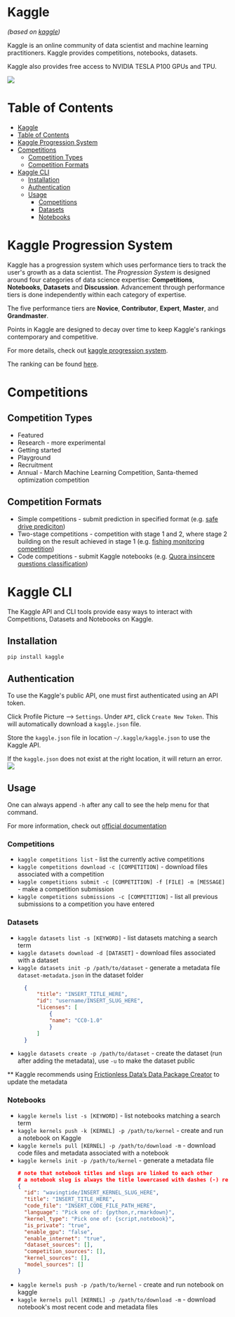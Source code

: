 # Kaggle
*(based on [kaggle](https://www.kaggle.com))*

Kaggle is an online community of data scientist and machine learning practitioners. Kaggle provides competitions, notebooks, datasets.

Kaggle also provides free access to NVIDIA TESLA P100 GPUs and TPU.

![](https://i.imgur.com/6dCASv1.png)

# Table of Contents
- [Kaggle](#kaggle)
- [Table of Contents](#table-of-contents)
- [Kaggle Progression System](#kaggle-progression-system)
- [Competitions](#competitions)
  - [Competition Types](#competition-types)
  - [Competition Formats](#competition-formats)
- [Kaggle CLI](#kaggle-cli)
  - [Installation](#installation)
  - [Authentication](#authentication)
  - [Usage](#usage)
    - [Competitions](#competitions-1)
    - [Datasets](#datasets)
    - [Notebooks](#notebooks)


# Kaggle Progression System
Kaggle has a progression system which uses performance tiers to track the user's growth as a data scientist. The *Progression System* is designed around four categories of data science expertise: **Competitions**, **Notebooks**, **Datasets** and **Discussion**. Advancement through performance tiers is done independently within each category of expertise.

The five performance tiers are **Novice**, **Contributor**, **Expert**, **Master**, and **Grandmaster**.

Points in Kaggle are designed to decay over time to keep Kaggle's rankings contemporary and competitive.

For more details, check out [kaggle progression system](https://www.kaggle.com/progression).

The ranking can be found [here](https://www.kaggle.com/rankings).

# Competitions
## Competition Types
- Featured
- Research - more experimental
- Getting started
- Playground
- Recruitment
- Annual - March Machine Learning Competition, Santa-themed optimization competition

## Competition Formats
- Simple competitions - submit prediction in specified format (e.g. [safe drive prediciton](https://www.kaggle.com/c/porto-seguro-safe-driver-prediction))
- Two-stage competitions - competition with stage 1 and 2, where stage 2 building on the result achieved in stage 1 (e.g. [fishing monitoring competition](https://www.kaggle.com/c/the-nature-conservancy-fisheries-monitoring))
- Code competitions - submit Kaggle notebooks (e.g. [Quora insincere questions classification](https://www.kaggle.com/c/quora-insincere-questions-classification))


# Kaggle CLI
The Kaggle API and CLI tools provide easy ways to interact with Competitions, Datasets and Notebooks on Kaggle.

## Installation
``` shell
pip install kaggle
```

## Authentication
To use the Kaggle's public API, one must first authenticated using an API token.

Click Profile Picture --> `Settings`. Under `API`, click `Create New Token`. This will automatically download a `kaggle.json` file.

Store the `kaggle.json` file in location `~/.kaggle/kaggle.json` to use the Kaggle API.

If the `kaggle.json` does not exist at the right location, it will return an error.
![](https://i.imgur.com/XzKur8j.png)

## Usage
One can always append `-h` after any call to see the help menu for that command.

For more information, check out [official documentation](https://github.com/Kaggle/kaggle-api)

### Competitions
- `kaggle competitions list` - list the currently active competitions
- `kaggle competitions download -c [COMPETITION]` - download files associated with a competition
- `kaggle competitions submit -c [COMPETITION] -f [FILE] -m [MESSAGE]` - make a competition submission
- `kaggle competitions submissions -c [COMPETITION]` - list all previous submissions to a competition you have entered

### Datasets
- `kaggle datasets list -s [KEYWORD]` - list datasets matching a search term
- `kaggle datasets download -d [DATASET]` - download files associated with a dataset
- `kaggle datasets init -p /path/to/dataset` - generate a metadata file `dataset-metadata.json` in the dataset folder
  ``` json
    {
        "title": "INSERT_TITLE_HERE",
        "id": "username/INSERT_SLUG_HERE",
        "licenses": [
            {
            "name": "CC0-1.0"
            }
        ]
    }
  ```
- `kaggle datasets create -p /path/to/dataset` - create the dataset (run after adding the metadata), use `-u` to make the dataset public

** Kaggle recommends using [Frictionless Data’s Data Package Creator](http://create.frictionlessdata.io/) to update the metadata

### Notebooks
- `kaggle kernels list -s [KEYWORD]` - list notebooks matching a search term
- `kaggle kernels push -k [KERNEL] -p /path/to/kernel` - create and run a notebook on Kaggle
- `kaggle kernels pull [KERNEL] -p /path/to/download -m` - download code files and metadata associated with a notebook
- `kaggle kernels init -p /path/to/kernel` - generate a metadata file
  ``` json
  # note that notebook titles and slugs are linked to each other
  # a notebook slug is always the title lowercased with dashes (-) replacing spaces and removing special characters
  {
    "id": "wavingtide/INSERT_KERNEL_SLUG_HERE",
    "title": "INSERT_TITLE_HERE",
    "code_file": "INSERT_CODE_FILE_PATH_HERE",
    "language": "Pick one of: {python,r,rmarkdown}",
    "kernel_type": "Pick one of: {script,notebook}",
    "is_private": "true",
    "enable_gpu": "false",
    "enable_internet": "true",
    "dataset_sources": [],
    "competition_sources": [],
    "kernel_sources": [],
    "model_sources": []
  }
  ```
- `kaggle kernels push -p /path/to/kernel` - create and run notebook on kaggle
- `kaggle kernels pull [KERNEL] -p /path/to/download -m` - download notebook's most recent code and metadata files

